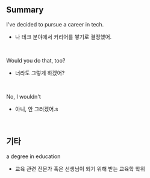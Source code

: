 ## Summary

I've decided to pursue a career in tech.
- 나 테크 분야에서 커리어를 쌓기로 결정했어.

<br>

Would you do that, too?
- 너라도 그렇게 하겠어?

<br>

No, I wouldn't
- 아니, 안 그러겠어.s

<br>

## 기타

a degree in education
- 교육 관련 전문가 혹은 선생님이 되기 위해 받는 교육학 학위
